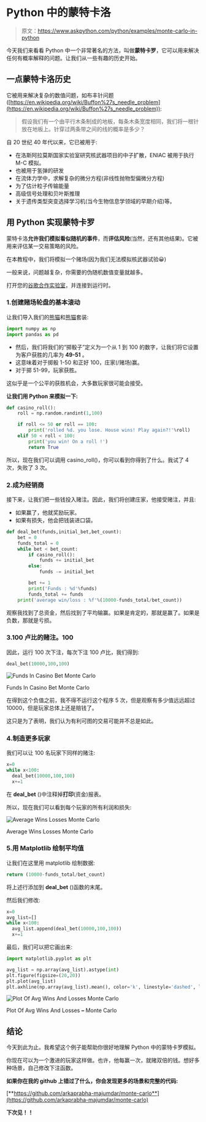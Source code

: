 # Python 中的蒙特卡洛

> 原文：<https://www.askpython.com/python/examples/monte-carlo-in-python>

今天我们来看看 Python 中一个非常著名的方法，叫做**蒙特卡罗**，它可以用来解决任何有概率解释的问题。让我们从一些有趣的历史开始。

## 一点蒙特卡洛历史

它被用来解决复杂的数值问题，如布丰针问题([https://en.wikipedia.org/wiki/Buffon%27s_needle_problem](https://en.wikipedia.org/wiki/Buffon%27s_needle_problem)):

> 假设我们有一个由平行木条制成的地板，每条木条宽度相同，我们将一根针放在地板上。针穿过两条带之间的线的概率是多少？

自 20 世纪 40 年代以来，它已被用于:

*   在洛斯阿拉莫斯国家实验室研究核武器项目的中子扩散，ENIAC 被用于执行 M-C 模拟。
*   也被用于氢弹的研发
*   在流体力学中，求解复杂的微分方程(非线性抛物型偏微分方程)
*   为了估计粒子传输能量
*   高级信号处理和贝叶斯推理
*   关于遗传类型突变选择学习机(当今生物信息学领域的早期介绍)等。

## 用 Python 实现蒙特卡罗

蒙特卡洛**允许我们模拟看似随机的事件**，而**评估风险**(当然，还有其他结果)。它被用来评估某一交易策略的风险。

在本教程中，我们将模拟一个赌场(因为我们无法模拟核武器试验😀)

一般来说，问题越复杂，你需要的伪随机数值变量就越多。

打开您的[谷歌合作实验室](https://colab.research.google.com/)，并连接到运行时。

### 1.创建赌场轮盘的基本滚动

让我们导入我们的[熊猫](https://www.askpython.com/python-modules/numpy/python-numpy-module)和[熊猫](https://www.askpython.com/python-modules/pandas/python-pandas-module-tutorial)套装:

```py
import numpy as np
import pandas as pd

```

*   然后，我们将我们的“掷骰子”定义为一个从 1 到 100 的数字，让我们将它设置为客户获胜的几率为 **49-51** 。
*   这意味着对于掷骰 1-50 和正好 100，庄家(/赌场)赢。
*   对于掷 51-99，玩家获胜。

这似乎是一个公平的获胜机会，大多数玩家很可能会接受。

**让我们用 Python 来模拟一下:**

```py
def casino_roll():
    roll = np.random.randint(1,100)

    if roll <= 50 or roll == 100:
        print('rolled %d. you lose. House wins! Play again?!'%roll)
    elif 50 < roll < 100:
        print('you win! On a roll !')
        return True

```

所以，现在我们可以调用 casino_roll()，你可以看到你得到了什么。我试了 4 次，失败了 3 次。

### 2.成为经销商

接下来，让我们把一些钱投入赌注。因此，我们将创建庄家，他接受赌注，并且:

*   如果赢了，他就奖励玩家。
*   如果有损失，他会把钱装进口袋。

```py
def deal_bet(funds,initial_bet,bet_count):
    bet = 0
    funds_total = 0
    while bet < bet_count:
        if casino_roll():
            funds += initial_bet
        else:
            funds -= initial_bet

        bet += 1
        print('Funds : %d'%funds)
        funds_total += funds
    print('average win/loss : %f'%(10000-funds_total/bet_count))

```

观察我找到了总资金，然后找到了平均输赢。如果是肯定的，那就是赢了。如果是负数，那就是亏损。

### 3.100 卢比的赌注。100

因此，运行 100 次下注，每次下注 100 卢比，我们得到:

```py
deal_bet(10000,100,100)

```

![Funds In Casino Bet Monte Carlo](img/8398bfdf2e8746dec5881e2167819b45.png)

Funds In Casino Bet Monte Carlo

在得到这个负值之前，我不得不运行这个程序 5 次，但是观察有多少值远远超过 10000，但是玩家总体上还是赔钱了。

这只是为了表明，我们认为有利可图的交易可能并不总是如此。

### 4.制造更多玩家

我们可以让 100 名玩家下同样的赌注:

```py
x=0
while x<100:
  deal_bet(10000,100,100)
  x+=1

```

在 **deal_bet** ()中注释掉**打印**(资金)报表。

所以，现在我们可以看到每个玩家的所有利润和损失:

![Average Wins Losses Monte Carlo](img/ea2e446c91a0693559330e1c4b47d36c.png)

Average Wins Losses Monte Carlo

### 5.用 Matplotlib 绘制平均值

让我们在这里用 matplotlib 绘制数据:

```py
return (10000-funds_total/bet_count)

```

将上述行添加到 **deal_bet** ()函数的末尾。

然后我们修改:

```py
x=0
avg_list=[]
while x<100:
  avg_list.append(deal_bet(10000,100,100))
  x+=1

```

最后，我们可以把它画出来:

```py
import matplotlib.pyplot as plt

avg_list = np.array(avg_list).astype(int)
plt.figure(figsize=(20,20))
plt.plot(avg_list)
plt.axhline(np.array(avg_list).mean(), color='k', linestyle='dashed', linewidth=1)

```

![Plot Of Avg Wins And Losses Monte Carlo](img/486a48c070718113d2abd4c2a5493fa6.png)

Plot Of Avg Wins And Losses **–** Monte Carlo

## 结论

今天到此为止。我希望这个例子能帮助你很好地理解 Python 中的蒙特卡罗模拟。

你现在可以为一个激进的玩家这样做。也许，他每赢一次，就赌双倍的钱。想好多种场景，自己修改下注函数。

**如果你在我的 github 上错过了什么，你会发现更多的场景和完整的代码:**

[**https://github.com/arkaprabha-majumdar/monte-carlo**](https://github.com/arkaprabha-majumdar/monte-carlo)

**下次见！！**